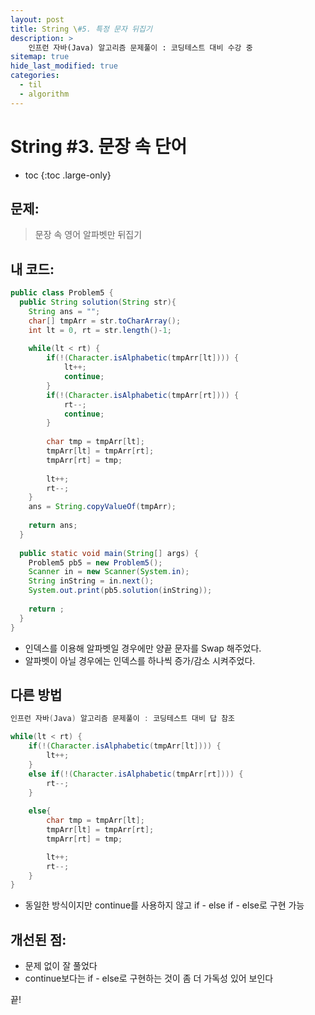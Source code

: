 ```yaml
---
layout: post
title: String \#5. 특정 문자 뒤집기
description: >
    인프런 자바(Java) 알고리즘 문제풀이 : 코딩테스트 대비 수강 중
sitemap: true
hide_last_modified: true
categories:
  - til
  - algorithm
---
```


# String \#3. 문장 속 단어

* toc
{:toc .large-only}

## 문제: 

> 문장 속 영어 알파벳만 뒤집기

## 내 코드:

```java
public class Problem5 {
  public String solution(String str){
	String ans = "";
	char[] tmpArr = str.toCharArray();
	int lt = 0, rt = str.length()-1;
	
	while(lt < rt) {
		if(!(Character.isAlphabetic(tmpArr[lt]))) {
			lt++; 
			continue;
		}
		if(!(Character.isAlphabetic(tmpArr[rt]))) {
			rt--;
			continue;
		}
		
		char tmp = tmpArr[lt];
		tmpArr[lt] = tmpArr[rt];
		tmpArr[rt] = tmp;
		
		lt++;
		rt--;
	}
	ans = String.copyValueOf(tmpArr);
	
	return ans;
  }
  
  public static void main(String[] args) {
    Problem5 pb5 = new Problem5();
    Scanner in = new Scanner(System.in);
    String inString = in.next();
    System.out.print(pb5.solution(inString));
      
    return ;
  }
}
```
- 인덱스를 이용해 알파벳일 경우에만 양끝 문자를 Swap 해주었다.
- 알파벳이 아닐 경우에는 인덱스를 하나씩 증가/감소 시켜주었다.

## 다른 방법

```java
인프런 자바(Java) 알고리즘 문제풀이 : 코딩테스트 대비 답 참조

while(lt < rt) {
	if(!(Character.isAlphabetic(tmpArr[lt]))) {
		lt++; 
	}
	else if(!(Character.isAlphabetic(tmpArr[rt]))) {
		rt--;
	}
	
	else{
		char tmp = tmpArr[lt];
		tmpArr[lt] = tmpArr[rt];
		tmpArr[rt] = tmp;

		lt++;
		rt--;
	}
}
```
- 동일한 방식이지만 continue를 사용하지 않고 if - else if - else로 구현 가능



## 개선된 점:

- 문제 없이 잘 풀었다
- continue보다는 if - else로 구현하는 것이 좀 더 가독성 있어 보인다


끝!